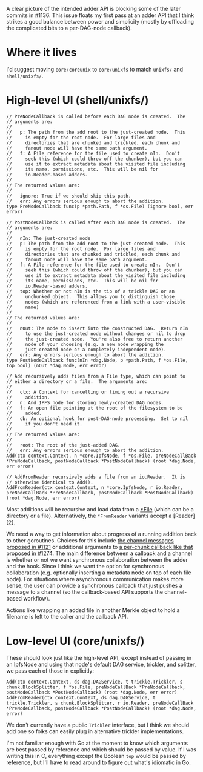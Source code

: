 A clear picture of the intended adder API is blocking some of the
later commits in #1136.  This issue floats my first pass at an adder
API that I think strikes a good balance between power and simplicity
(mostly by offloading the complicated bits to a per-DAG-node
callback).

# Where it lives

I'd suggest moving `core/coreunix` to `core/unixfs` to match
`unixfs/` and `shell/unixfs/`.

# High-level UI (shell/unixfs/)

    // PreNodeCallback is called before each DAG node is created.  The
    // arguments are:
    //
    //   p: The path from the add root to the just-created node.  This
    //     is empty for the root node.  For large files and
    //     directories that are chunked and trickled, each chunk and
    //     fanout node will have the same path argument.
    //   f: A File reference for the file used to create nIn.  Don't
    //     seek this (which could throw off the chunker), but you can
    //     use it to extract metadata about the visited file including
    //     its name, permissions, etc.  This will be nil for
    //     io.Reader-based adders.
    //
    // The returned values are:
    //
    //   ignore: True if we should skip this path.
    //   err: Any errors serious enough to abort the addition.
    type PreNodeCallback func(p *path.Path, f *os.File) (ignore bool, err error)

    // PostNodeCallback is called after each DAG node is created.  The
    // arguments are:
    //
    //   nIn: The just-created node
    //   p: The path from the add root to the just-created node.  This
    //     is empty for the root node.  For large files and
    //     directories that are chunked and trickled, each chunk and
    //     fanout node will have the same path argument.
    //   f: A File reference for the file used to create nIn.  Don't
    //     seek this (which could throw off the chunker), but you can
    //     use it to extract metadata about the visited file including
    //     its name, permissions, etc.  This will be nil for
    //     io.Reader-based adders.
    //   top: Whether or not nIn is the tip of a trickle DAG or an
    //     unchunked object.  This allows you to distinguish those
    //     nodes (which are referenced from a link with a user-visible
    //     name)
    //
    // The returned values are:
    //
    //   nOut: The node to insert into the constructed DAG.  Return nIn
    //     to use the just-created node without changes or nil to drop
    //     the just-created node.  You're also free to return another
    //     node of your choosing (e.g. a new node wrapping the
    //     just-created node or a completely independent node).
    //   err: Any errors serious enough to abort the addition.
    type PostNodeCallback func(nIn *dag.Node, p *path.Path, f *os.File, top bool) (nOut *dag.Node, err error)

    // Add recursively adds files from a File type, which can point to
    // either a directory or a file.  The arguments are:
    //
    //   ctx: A Context for cancelling or timing out a recursive
    //     addition.
    //   n: And IPFS node for storing newly-created DAG nodes.
    //   f: An open file pointing at the root of the filesystem to be
    //     added.
    //   cb: An optional hook for post-DAG-node processing.  Set to nil
    //     if you don't need it.
    //
    // The returned values are:
    //
    //   root: The root of the just-added DAG.
    //   err: Any errors serious enough to abort the addition.
    Add(ctx context.Context, n *core.IpfsNode, f *os.File, preNodeCallBack *PreNodeCallback, postNodeCallback *PostNodeCallback) (root *dag.Node, err error)

    // AddFromReader recursively adds a file from an io.Reader.  It is
    // otherwise identical to Add().
    AddFromReader(ctx context.Context, n *core.IpfsNode, r io.Reader, preNodeCallBack *PreNodeCallback, postNodeCallback *PostNodeCallback) (root *dag.Node, err error)

Most additions will be recursive and load data from a [*File][File]
(which can be a directory or a file).  Alternatively, the
`*FromReader` variants accept a [Reader][2].

We need a way to get information about progress of a running addition
back to other goroutines.  Choices for this include [the channel
messages proposed in #1121][channel] or additional arguments to [a
per-chunk callback like that proposed in #1274][callback].  The main
difference between a callback and a channel is whether or not we want
synchronous collaboration between the adder and the hook.  Since I
think we want the option for synchronous collaboration
(e.g. optionally inserting a metadata node on top of each file node).
For situations where asynchronous communication makes more sense, the
user can provide a synchronous callback that just pushes a message to
a channel (so the callback-based API supports the channel-based
workflow).

Actions like wrapping an added file in another Merkle object to hold a
filename is left to the caller and the callback API.

# Low-level UI (core/unixfs/)

These should look just like the high-level API, except instead of
passing in an IpfsNode and using that node's default DAG service,
trickler, and splitter, we pass each of those in explicitly:

    Add(ctx context.Context, ds dag.DAGService, t trickle.Trickler, s chunk.BlockSplitter, f *os.File, preNodeCallBack *PreNodeCallback, postNodeCallback *PostNodeCallback) (root *dag.Node, err error)
    AddFromReader(ctx context.Context, ds dag.DAGService, t trickle.Trickler, s chunk.BlockSplitter, r io.Reader, preNodeCallBack *PreNodeCallback, postNodeCallback *PostNodeCallback) (root *dag.Node, error)

We don't currently have a public `Trickler` interface, but I think we should
add one so folks can easily plug in alternative trickler implementations.

I'm not familiar enough with Go at the moment to know which arguments
are best passed by reference and which should be passed by value.  If
I was writing this in C, everything except the Boolean `top` would be
passed by reference, but I'll have to read around to figure out what's
idiomatic in Go.

[File]: https://golang.org/pkg/os/#File
[Reader]: https://golang.org/pkg/io/#Reader
[channel]: https://github.com/ipfs/go-ipfs/issues/1121#issuecomment-104073727
[callback]: https://github.com/ipfs/go-ipfs/pull/1274
